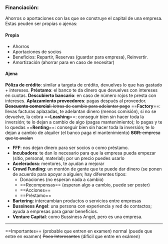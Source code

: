 ### Financiación:
Ahorros o aportaciones con las que se construye el capital de una empresa. Estas peuden ser propias o ajenas:
#### Propia
 - Ahorros
 - Aportaciones de socios
 - Beneficios: Repartir, Reservas (guardar para empresa), Reinvertir.
 - Amortización (ahorrar para en caso de necesitar)
#### Ajena
**Póliza de crédito**: similar a targeta de crédito, devuelves lo que has gastado + intereses.
**Préstamo**: el banco te da dinero que devuelves con intereses en cuotas.
**Descubierto bancario**: en caso de número rojos te presta con intereses.
**Aplazamiento preveedores**: pagas después al proveedor.
~~**Descuento comercial**: letras de cambio para adelantar pago~~
==**Factory**==: llevas facturas aplazadas, te adelantan dinero (menos comisión), si no se devuelve, la cobra
==**Leashing**==: conseguir bien sin hacer toda la inversión; te lo dejan a cambio de algo (pagas mantenimiento); lo pagas y te lo quedas
==**Renting**==: conseguir bien sin hacer toda la inversión; te lo dejan a cambio de alquiler (el banco paga el mantenimiento)
~~**SGR**: empresa que te avalan~~ 
- **FFF**: nos dejan dinero para ser socios o como préstamo.
- **Incubadora**: te dan lo necesario para que la empresa pueda empezar (sitio, personal, material); por un precio puedes usarlo
- **Aceleradora**: mentores, te ayudan a mejorar
- **Crowd Funding**: un montón de gente que te puede dar dinero (se ponen de acuerdo para apoyar a alguien; hay diferentes tipos:
     -  Donaciones (no esperan nada a cambio)
     - ==Recompensas== (esperan algo a cambio, puede ser poster)
     - ==Acciones==
     - ==Préstamo==
- **Bartering**: intercambian productos o servicios entre empresas 
- **Bussiness Angel**: una persona con experiencia y red de contactos; ayuda a empresas para ganar beneficios.
- **Venture Capital**: como Bussiness Angel, pero es una empresa.




---
==Importantes==           (probable que entren en examen)
normal                    (puede que entre en examen)
~~Poco Interesantes~~ (difícil que entre en exámen)


